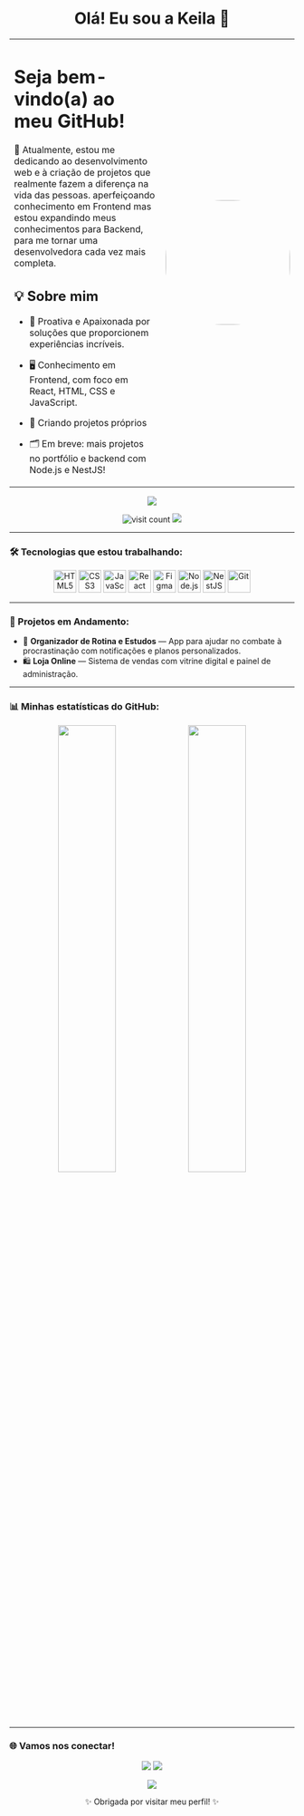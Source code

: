 <h1 align="center">Olá! Eu sou a Keila 👋</h1>

<div align="center">
<table>
    <tr>
      <td width="80%">
        <p style="font-size: 18px;">

  <h1>Seja bem-vindo(a) ao meu GitHub!</h1> 🚀  
Atualmente, estou me dedicando ao desenvolvimento web e à criação de
projetos que realmente fazem a diferença na vida das pessoas. 
aperfeiçoando conhecimento em Frontend  mas estou expandindo meus conhecimentos para Backend, para me tornar uma desenvolvedora cada vez mais completa.

## 💡 Sobre mim

- 🎨 Proativa e Apaixonada por soluções que proporcionem experiências incríveis.
- 🖥️  Conhecimento em Frontend, com foco em React, HTML, CSS e JavaScript.
- 🧩 Criando projetos próprios 
- 🗂️ Em breve: mais projetos no portfólio e backend com Node.js e NestJS!
  
            
   </p>
      </td>
      <td width="30%" align="center">
        <img src=".github/img/![EU]alt="Descrição bonita" width="220" style="border-radius: 100px;">
      </td>
    </tr>
  </table>
</div>

<p align="center">
  <img src="https://capsule-render.vercel.app/api?type=waving&color=9400D3&height=120&section=header&text=Bem-vindos!&fontSize=30&fontColor=fff"/>
</p>

<p align="center">
  <img src="https://komarev.com/ghpvc/?username=Keilanumm46&style=flat-square&color=9400D3" alt="visit count"/>
  <img src="https://img.shields.io/badge/Open%20to-Work-green?style=flat-square"/>
</p>

---

### 🛠️ Tecnologias que estou trabalhando:

<p align="center">
  <img src="https://cdn.jsdelivr.net/gh/devicons/devicon/icons/html5/html5-original.svg" width="40" height="40" alt="HTML5"/>
  <img src="https://cdn.jsdelivr.net/gh/devicons/devicon/icons/css3/css3-original.svg" width="40" height="40" alt="CSS3"/>
  <img src="https://cdn.jsdelivr.net/gh/devicons/devicon/icons/javascript/javascript-original.svg" width="40" height="40" alt="JavaScript"/>
  <img src="https://cdn.jsdelivr.net/gh/devicons/devicon/icons/react/react-original.svg" width="40" height="40" alt="React"/>
  <img src="https://cdn.jsdelivr.net/gh/devicons/devicon/icons/figma/figma-original.svg" width="40" height="40" alt="Figma"/>
  <img src="https://cdn.jsdelivr.net/gh/devicons/devicon/icons/nodejs/nodejs-original.svg" width="40" height="40" alt="Node.js"/>
  <img src="https://cdn.jsdelivr.net/gh/devicons/devicon/icons/nestjs/nestjs-original.svg" width="40" height="40" alt="NestJS"/>
  <img src="https://cdn.jsdelivr.net/gh/devicons/devicon/icons/git/git-original.svg" width="40" height="40" alt="Git"/>
</p>

---

### 🚀 Projetos em Andamento:

- 🎯 **Organizador de Rotina e Estudos** — App para ajudar no combate à procrastinação com notificações e planos personalizados.  
- 🛍️ **Loja Online** — Sistema de vendas com vitrine digital e painel de administração.

---

### 📊 Minhas estatísticas do GitHub:

<p align="center">
  <img width="45%" src="https://github-readme-stats.vercel.app/api?username=Keilanumm46&show_icons=true&theme=dracula&count_private=true&hide=stars"/>
  <img width="45%" src="https://github-readme-stats.vercel.app/api/top-langs/?username=Keilanumm46&layout=compact&theme=dracula"/>
</p>

---

### 🌐 Vamos nos conectar!

<p align="center">
  <a href="mailto:keilanunes046@gmail.com"><img src="https://img.shields.io/badge/Email-D14836?style=for-the-badge&logo=gmail&logoColor=white"/></a>
  <a href="https://www.linkedin.com/in/keila-nunes-devux/" target="_blank"><img src="https://img.shields.io/badge/LinkedIn-0077B5?style=for-the-badge&logo=linkedin&logoColor=white"/></a>
</p>

<p align="center">
  <img src="https://capsule-render.vercel.app/api?type=waving&color=9400D3&height=120&section=footer"/>
</p>

<p align="center">✨ Obrigada por visitar meu perfil! ✨</p>
